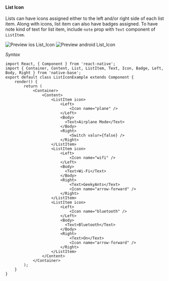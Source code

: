 #### List Icon

Lists can have icons assigned either to the left and/or right side of each list item.
Along with icons, list item can also have badges assigned.
To have note kind of text for list item, include <code>note</code> prop with <code>Text</code> component of <code>ListItem</code>.

![Preview ios List_Icon](https://github.com/GeekyAnts/NativeBase-KitchenSink/raw/master/screenshots/ios/iconList.png)
![Preview android List_Icon](https://github.com/GeekyAnts/NativeBase-KitchenSink/raw/master/screenshots/android/listIcon.png)

*Syntax*

<pre class="line-numbers"><code class="language-jsx">import React, { Component } from 'react-native';
import { Container, Content, List, ListItem, Text, Icon, Badge, Left, Body, Right } from 'native-base';
export default class ListIconExample extends Component {
    render() {
        return (
            &lt;Container>
                &lt;Content>
                    &lt;ListItem icon>
                        &lt;Left>
                            &lt;Icon name="plane" />
                        &lt;/Left>
                        &lt;Body>
                          &lt;Text>Airplane Mode&lt;/Text>
                        &lt;/Body>
                        &lt;Right>
                            &lt;Switch valur={false} />
                        &lt;/Right>
                    &lt;/ListItem>
                    &lt;ListItem icon>
                        &lt;Left>
                            &lt;Icon name="wifi" />
                        &lt;/Left>
                        &lt;Body>
                          &lt;Text>Wi-Fi&lt;/Text>
                        &lt;/Body>
                        &lt;Right>
                            &lt;Text>GeekyAnts&lt;/Text>
                            &lt;Icon name="arrow-forward" />
                        &lt;/Right>
                    &lt;/ListItem>
                    &lt;ListItem icon>
                        &lt;Left>
                            &lt;Icon name="bluetooth" />
                        &lt;/Left>
                        &lt;Body>
                          &lt;Text>Bluetooth&lt;/Text>
                        &lt;/Body>
                        &lt;Right>
                            &lt;Text>On&lt;/Text>
                            &lt;Icon name="arrow-forward" />
                        &lt;/Right>
                    &lt;/ListItem>
                &lt;/Content>
            &lt;/Container>
        );
    }
}
</code></pre><br />
